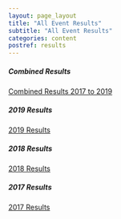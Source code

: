 ```yaml
---
layout: page_layout
title: "All Event Results"
subtitle: "All Event Results"
categories: content
postref: results
---
```


##### Combined Results

[Combined Results 2017 to 2019](http://www.traffordtrails.co.uk/Trafford-Trails-All-Time-Race-Results.pdf)

##### 2019 Results

[2019 Results](http://www.traffordtrails.co.uk/Trafford-Trails-2019-Race-Report.pdf)

##### 2018 Results

[2018 Results](http://www.traffordtrails.co.uk/Trafford-Trails-Race-Report-2018.pdf)

##### 2017 Results

[2017 Results](http://www.traffordtrails.co.uk/TT5RESULTS2017.pdf)